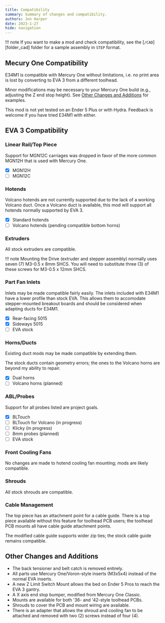 ```yaml
---
title: Compatibility
summary: Summary of changes and compatibility.
authors: Jon Harper
date: 2023-1-27
hide: navigation
---
```


!!! note
    If you want to make a mod and check compatibility, see the [`/CAD`][folder_cad] folder for a sample assembly in `STEP` format.

## Mecury One Compatibility

E34M1 is compatible with Mercury One without limitations, i.e. no print area is lost by converting to EVA 3 from a different toolhead.

Minor modifications may be necessary to your Mercury One build (e.g., adjusting the Z end stop height). See [Other Changes and Additions](#other-changes-and-additions) for examples.

This mod is not yet tested on an Ender 5 Plus or with Hydra. Feedback is welcome if you have tried E34M1 with either.

## EVA 3 Compatibility

### Linear Rail/Top Piece

Support for MGN12C carriages was dropped in favor of the more common MGN12H that is used with Mercury One.

- [x] MGN12H
- [ ] MGN12C

### Hotends

Volcano hotends are not currently supported due to the lack of a working Volcano duct. Once a Volcano duct is available, this mod will support all hotends normally supported by EVA 3.

- [x] Standard hotends
- [ ] Volcano hotends (pending compatible bottom horns)

### Extruders

All stock extruders are compatible.

!!! note
    Mounting the Drive (extruder and stepper assembly) normally uses seven (7) M3-0.5 x 8mm SHCS. You will need to substitute three (3) of these screws for M3-0.5 x 12mm SHCS.

### Part Fan Inlets

Inlets may be made compatible fairly easily. The inlets included with E34M1 have a lower profile than stock EVA. This allows them to accomodate stepper-mounted breakout boards and should be considered when adapting ducts for E34M1.

- [x] Rear-facing 5015
- [x] Sideways 5015
- [ ] EVA stock

### Horns/Ducts

Existing duct mods may be made compatible by extending them.

The stock ducts contain geometry errors; the ones to the Volcano horns are beyond my ability to repair.

- [x] Dual horns
- [ ] Volcano horns (planned)

### ABL/Probes

Support for all probes listed are project goals.

- [x] BLTouch
- [ ] BLTouch for Volcano (in progress)
- [ ] Klicky (in progress)
- [ ] 8mm probes (planned)
- [ ] EVA stock

### Front Cooling Fans

No changes are made to hotend cooling fan mounting; mods are likely compatible.

### Shrouds

All stock shrouds are compatible.

### Cable Management

The top piece has an attachment point for a cable guide. There is a top piece available without this feature for toolhead PCB users; the toolhead PCB mounts all have cable guide attachment points.

The modified cable guide supports wider zip ties; the stock cable guide remains compatible.

## Other Changes and Additions

- The back tensioner and belt catch is removed entirely.
- All parts use Mercury One/Voron-style inserts (M3x5x4) instead of the normal EVA inserts.
- A new Z Limit Switch Mount allows the bed on Ender 5 Pros to reach the EVA 3 gantry.
- A X axis end stop bumper, modified from Mercury One Classic.
- Mounts are available for both '36- and '42-style toolhead PCBs.
- Shrouds to cover the PCB and mount wiring are available.
- There is an adapter that allows the shroud and cooling fan to be attached and removed with two (2) screws instead of four (4).